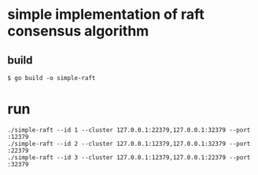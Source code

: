 # simple implementation of raft consensus algorithm

## build

```
$ go build -o simple-raft
```

# run

```
./simple-raft --id 1 --cluster 127.0.0.1:22379,127.0.0.1:32379 --port :12379
./simple-raft --id 2 --cluster 127.0.0.1:12379,127.0.0.1:32379 --port :22379
./simple-raft --id 3 --cluster 127.0.0.1:12379,127.0.0.1:22379 --port :32379
```
